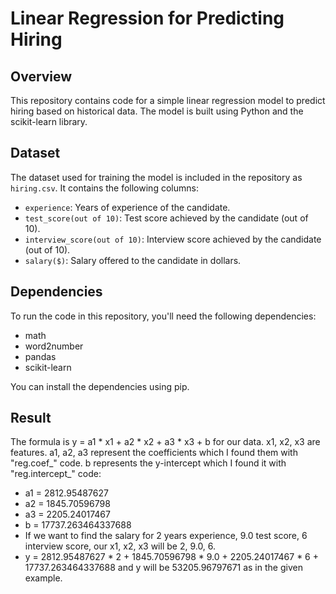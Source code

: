 # Linear Regression for Predicting Hiring

## Overview
This repository contains code for a simple linear regression model to predict hiring based on historical data. The model is built using Python and the scikit-learn library.

## Dataset
The dataset used for training the model is included in the repository as `hiring.csv`. It contains the following columns:
- `experience`: Years of experience of the candidate.
- `test_score(out of 10)`: Test score achieved by the candidate (out of 10).
- `interview_score(out of 10)`: Interview score achieved by the candidate (out of 10).
- `salary($)`: Salary offered to the candidate in dollars.

## Dependencies
To run the code in this repository, you'll need the following dependencies:
- math
- word2number
- pandas
- scikit-learn

You can install the dependencies using pip.

## Result
The formula is y = a1 * x1 + a2 * x2 + a3 * x3 + b for our data. x1, x2, x3 are features. a1, a2, a3 represent the coefficients which I found them with "reg.coef_" code. b represents the y-intercept which I found it with "reg.intercept_" code:
- a1 = 2812.95487627
- a2 = 1845.70596798
- a3 = 2205.24017467
- b = 17737.263464337688
- If we want to find the salary for 2 years experience, 9.0 test score, 6 interview score, our x1, x2, x3 will be 2, 9.0, 6.
- y = 2812.95487627 * 2 + 1845.70596798 * 9.0 + 2205.24017467 * 6 + 17737.263464337688 and y will be 53205.96797671 as in the given example.
